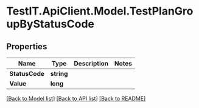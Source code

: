 # TestIT.ApiClient.Model.TestPlanGroupByStatusCode

## Properties

Name | Type | Description | Notes
------------ | ------------- | ------------- | -------------
**StatusCode** | **string** |  | 
**Value** | **long** |  | 

[[Back to Model list]](../README.md#documentation-for-models) [[Back to API list]](../README.md#documentation-for-api-endpoints) [[Back to README]](../README.md)

